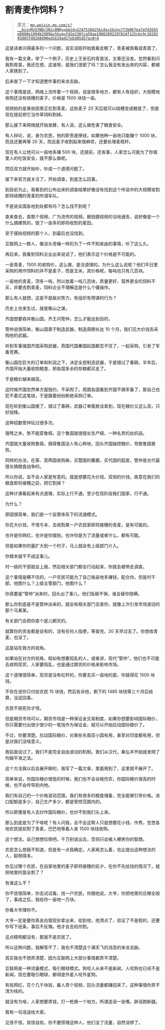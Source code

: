 # 割青麦作饲料？

> 原文：[`mp.weixin.qq.com/s?__biz=MzU3NDc5Nzc0NQ==&mid=2247516625&idx=1&sn=772b067ea7af42b55e6880e1994b2989&chksm=fd2e230fca59aa19082092297824f125cbc9c1820293d85fd8160d90ed1619ad1feb305d57ac#rd`](http://mp.weixin.qq.com/s?__biz=MzU3NDc5Nzc0NQ==&mid=2247516625&idx=1&sn=772b067ea7af42b55e6880e1994b2989&chksm=fd2e230fca59aa19082092297824f125cbc9c1820293d85fd8160d90ed1619ad1feb305d57ac#rd)

这是读者问得最多的一个问题，说实话刚开始我看走眼了，青麦被我看成青苗了。 

我有一篇文章，举了一个例子，历史上王安石的青苗法，文章还没发。忽然看到问我割青苗，我还在想，这谁呀，是我们泄密了吗？怎么我没有发出来的内容，都被人家猜到了。

后来查了一下才知道整件事的来龙去脉。 

这个事情是说，网络上流传着一个视频，说是很多地方，都有人有组织，大规模地收购还没有结穗的麦子，价格是 1500 块钱一亩。 

视频拍的是某些田里正在割青麦，这些麦子 20 天后就可以结穗变成粮食了，但是现在提前把它当作草饲料割掉。

那么接下来网络就开始发酵，有人说，这么做危害了粮食安全。 

有人辩论，说，身为农民，他的职责是挣钱，如果他种一亩地只能赚个 1000 块，而且还要再等 20 天，而且麦子收割起来很麻烦，还要处理麦秸秆。 

现在有人让他可以一亩地多赚 500 块，还提前，还省事，人家怎么可能为了你城里人的吃饭安全，就不那么做呢。

然后双方就开始吵，吵成一个道德问题了。 

接下来官方就关注了，开始调查，到底怎么回事。

到目前为止，我看到的公布出来的调查结果好像没有找到这个传说中的大规模收割即将结穗的青麦的所谓车队。

不是说全国各地到处都有吗？怎么找不到呢？

查来查去，查那个视频，广为流传的视频。据拍摄视频的当地通告，说好像是一个什么搞建筑的，毁了一亩多的即将收割的麦田。 

至于摆拍视频的那个人，到最后也没找到。 

互联网上一群人，像没头苍蝇一样的为了一件不知来由的事情，吵了这么久。 

再后来，我看到饲料企业出来说话了，他们表示这个价格是不可能的。 

一亩青麦，1500 的收购价，这么做，是没道理的。为什么这么说呢？他们平日里采购的用作饲料的并不是麦子，而是玉米，其价格呢，每吨也只有几百块。

一亩地的青麦，顶多一吨，所以放着一吨几百块，质量更好，营养更全的饲料不买，非要去割青麦，饲料企业不理解这是什么个骚操作。

那么有人就想，这是不是敌对势力，有组织有预谋的行为？ 

历史上也发生过，就是衡山之谋。

齐国想要吞并衡山国，齐王问管仲，怎么才能达到目的。

管仲说很简单，衡山国善于制造武器，制造周期长达 10 个月，我们花大价钱去采购他的武器。

听到军事强国齐国采购武器，燕国代国秦国赵国都忍不住了，一起采购，引发了军备竞赛。

衡山国在巨大的订单和利润之下，决定全民制造武器，于是错过了春耕。半年后，齐国开始大量收购粮食，把各国多余的存粮都买走了。

于是粮价越来越高。 

这时候齐国忽然单方面毁约，不采购了。周围各国看到齐国不搞军备了，那自己也犯不着花这笔钱，于是跟着纷纷断绝采购订单。

现在轮到衡山国傻了，错过了春耕，武器订单尾款没拿到，现在粮价又这么高，只好投降。

这种招数管仲玩过很多次。 

强弩之末，势不能穿鲁缟，这个鲁国就很擅长生产缟，一种名贵的丝织品。

齐国就大量收购鲁缟，搞得鲁国没人有心种地，回头齐国操控粮价，导致鲁国衰败。

同样的办法，在莱、莒两国收购柴，买楚国的麋鹿，买代国的狐皮，管仲是古代最擅长搞粮食战争的。

所以你说，会不会人家是有意的。就是想要花大价钱，双倍的价钱，故意在我们的粮食即将接穗之前，把它割掉？ 

这种计谋看起来有点道理，实际上行不通，至少在现阶段我们国家，行不通。 

为什么？ 

原因很简单，我们是一个监管体系下的流通模式。

你花大价钱，不惜亏本，去收割某一户农民家即将接穗的青麦，是有可能的。 

也许是你网红，也许是你摆拍，也许你是为了流量或者什么，都有可能。 

但是如果你的量扩大到一个村子，马上就会有上级部门介入。

你根本就干不成这事儿。

村一级的干部就会上报，然后相关部门都会行动起来，你就会被带走调查。

这个事情是瞒不住的，一户农民可能为了自己每亩地多赚钱，配合你。但是村干部，他图什么？上级主管部门，他图什么？

你真要是“管仲”派来的，回头出了事儿，他们饭碗不保，谁会替你隐瞒。

那么你到底是不是管仲派来的，就会有相关部门去查你，就像上次引发市场波动的那个马某某。 

有关部门会把你查个底儿朝天的。 

就算你的资金都是自有的，没有任何人指使，等查完，20 天早过去了。你想收青麦，也没了。

这是站在我方的视角。 

如果站在对方的视角，假如有想要捣乱的人，或者讲，现代“管仲”。他们也不可能去收购现货，人家要捣乱，也是通过期货的价格来影响市场。

这个道理很简单，现货是没有杠杆的，你要去买一亩地的苗，你就得花 1500 块钱。 

不存在说你只付给农民 15 块钱，然后告诉他，剩下的 1485 块钱等三个月后结算，没这回事。

农民不扇死你才怪。

但是期货市场可以，期货市场是一种保证金交易制度，如果你想要影响国际粮价，你只需要付出很少很少的一笔钱作为保证金，就可以开始拉动国际粮价了。

不过，你要清楚。拉动国际粮价，对某些东南亚小国有用，甚至对印度都有用，但是对我们没啥意义。 

我前面说过了，我们不是完全自由波动的机制。我们从汉代，桑弘羊开始就发明了均输平准之法。

这个方法我以后会展开聊的，我写了一篇文章，里面用到了，这里就不展开了。 

简单来说，你国际粮价很低的时候，我们也不会谷贱伤农，你国际粮价很高的时候，也不会传导到内地。 

我们有自己的一个价格波动范围，我们有很多的粮食储备，完全能够引导价格。进口配额是多少，自己生产多少，都是管控范围内的。 

所以即便是有人去炒作国际粮价，也炒不到我们头上来。 

那么到底是为了干啥呢？有人问我，会不会这帮人只是想要花小钱，作秀，忽悠各地农民提前割了青麦，巴巴地等着人来 1500 块钱收购。 

这个想法，自己想想拉倒吧。千万别说出去，否则只会被人嘲笑你的智商。

农民怎么想我不知道，但是有一点我确定。人家再怎么着，也比提出这种想法的人，聪明得多。

你见过哪个农民，在自家地里的麦子即将接穗的前夕，在你不先给钱的情况下，就把地里的苗全割了？ 

有谁这么干？

你不信很简单，你去试试看。找一户农民，你跟他说，大爷，你把地里的庄稼全毁了，事成之后，我给你一亩地一万块。 

你看大爷理你不。

大爷一定是要你真金白银现钞拿出来，给到他，他清点了，验证了不是假的，还要你写下纸条，事后不反悔。他才会去给你割。 

这点精明都没有，那就不是农民了。 

所以这种问题，我解答不了，我也不清楚这个满天飞的消息的来龙去脉。 

其实我也不想弄清楚，因为互联网上大部分事情都弄不清楚。 

互联网是一种流量模式，吸引眼球模式。狗咬人从来不是新闻，人咬狗也已经不是新闻，现在要吸引眼球，都得是外星人咬外星狗。 

有些网红，花个几千块钱，雇人弄个视频，回头流量都赚回来了。这种事情你弄不清为啥的。 

就没有为啥，人家想要弄钱，打一枪换一个地方。所谓造谣一张嘴，辟谣跑断腿。

我有一句话送给大家。 

见怪不怪，其怪自败。你不要搭理这种人，他们没了流量，自然消停了。